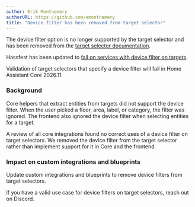 ```yaml
---
author: Erik Montnemery
authorURL: https://github.com/emontnemery
title: "Device filter has been removed from target selector"
---
```


The device filter option is no longer supported by the target selector and has been removed from the [target selector documentation](https://www.home-assistant.io/docs/blueprint/selectors/#target-selector).

Hassfest has been updated to [fail on services with device filter on targets](https://github.com/home-assistant/core/pull/152794).

Validation of target selectors that specify a device filter will fail in Home Assistant Core 2026.11.

### Background

Core helpers that extract entities from targets did not support the device filter. When the user picked a floor, area, label, or category, the filter was ignored. The frontend also ignored the device filter when selecting entities for a target.

A review of all core integrations found no correct uses of a device filter on target selectors. We removed the device filter from the target selector rather than implement support for it in Core and the frontend.

### Impact on custom integrations and blueprints

Update custom integrations and blueprints to remove device filters from target selectors.

If you have a valid use case for device filters on target selectors, reach out on Discord.

